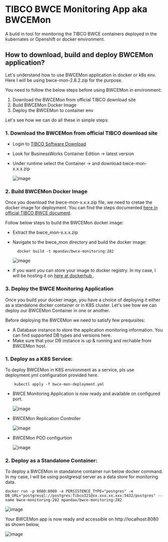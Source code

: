 # TIBCO BWCE Monitoring App aka BWCEMon

A build in tool for monitoring the TIBCO BWCE containers deployed in the kubernates or Openshift or docker environment. 

## How to download, build and deploy BWCEMon application?

Let's understand how to use BWCEMon application in docker or k8s env. Here I will be using bwce-mon-2.8.2.zip for the purpose.

You need to follow the below steps before using BWCEMon in environment:
1. Download the BWCEMon from official TIBCO download site
2. Build BWCEMon Docker Image
3. Deploy the BWCEMon to container env

Let's see how we can do all these in simple steps:

### 1. Download the BWCEMon from official TIBCO download site 
- Login to [TIBCO Software Download](https://edelivery.tibco.com)
- Look for BusinessWorks Container Edition -> latest version
- Under runtime select the Container -> and download bwce-mon-x.x.x.zip

    ![image](https://github.com/mpandav/tibco-cloud-usability/assets/38240734/4c7b3e97-f727-4988-91a2-bc0d088901b2)



### 2. Build BWCEMon Docker Image
Once you download the bwce-mon-x.x.x.zip file, we need to cretae the docker image for deployment. You can find the steps documented [here in official TIBCO BWCE document](https://docs.tibco.com/pub/bwce/2.8.2/doc/html/Default.htm#bwce-app-monitoring/setting-up-bwce-appl.htm?TocPath=Application%2520Monitoring%2520and%2520Troubleshooting%257CApplication%2520Monitoring%2520Overview%257CApplication%2520Monitoring%2520on%2520Docker%257CSetting%2520Up%2520%2520%2520%2520TIBCO%2520BusinessWorks%2520Container%2520Edition%2520Application%2520Monitoring%2520on%2520Docker%257C_____0 ).  

Follow below steps to build the BWCEMon docker image:
- Extract the bwce_mon-x.x.x.zip 
- Navigate to the bwce_mon directory and build the docker image:

        docker build -t mpandav/bwce-monitoring:282

    ![image](https://github.com/mpandav/tibco-cloud-usability/assets/38240734/06d048c1-f0fc-42af-aa4f-9ec07230f191)

- If you want you can store your image to docker registry. In my case, I will be hosting it on [here at dockerhub ](https://hub.docker.com/repository/docker/mpandav/bwce-monitoring/general).

### 3. Deploy the BWCE Monitoring Application
Once you build your docker image, you have a choice of deploying it either as a standalone docker container or in K8S cluster. Let's see how we can deploy our BWCEMon Container in one or another. 

Before deploying the BWCEMon we need to satisfy few prequisites:
- A Database instance to store the application monitoring information. You can find supported DB types and versions here.
- Make sure that your DB instance is up & running and rechable from BWCEMon host.

### 1. Deploy as a K8S Service:

To deploy BWCEMon in K8S environment as a service, pls use deployment.yml configuration provided here. 

        kubectl apply -f bwce-mon-deployment.yml

- BWCE Monitoring Application is now ready and available on configured port.

    ![image](https://github.com/mpandav/tibco-cloud-usability/assets/38240734/972e67d2-f308-4dda-ac22-3d5e192a57df)

- BWCEMon Replication Controller

    ![image](https://github.com/mpandav/tibco-cloud-usability/assets/38240734/6c68852a-f1a6-4ae1-a5db-df3121f3bc65) 

- BWCEMon POD configurtion
    
    ![image](https://github.com/mpandav/tibco-cloud-usability/assets/38240734/2200d98d-5894-4ba3-ae8c-bd09bd4b60ab)



### 2. Deploy as a Standalone Container:

To deploy a BWCEMon in standalone container run below docker command. In my case, I will be using postgresql server as a data store for monitoring data.

    docker run -p 8080:8080 -e PERSISTENCE_TYPE="postgres" -e DB_URL="postgresql://postgres:Tibco321@xx.xxx.xx.xxx:5432/postgres" --name bwce-monitoring-282 mpandav/bwce-monitoring:282
![image](https://github.com/mpandav/tibco-cloud-usability/assets/38240734/1cdb7026-9d8b-406f-a264-09492fc4eac2)

Your BWCEMon app is now ready and accessible on http://localhost:8080 as shown below,

![image](https://github.com/mpandav/tibco-cloud-usability/assets/38240734/cc3a6c75-80d3-4e23-9fe6-b0d2aa31745a)

